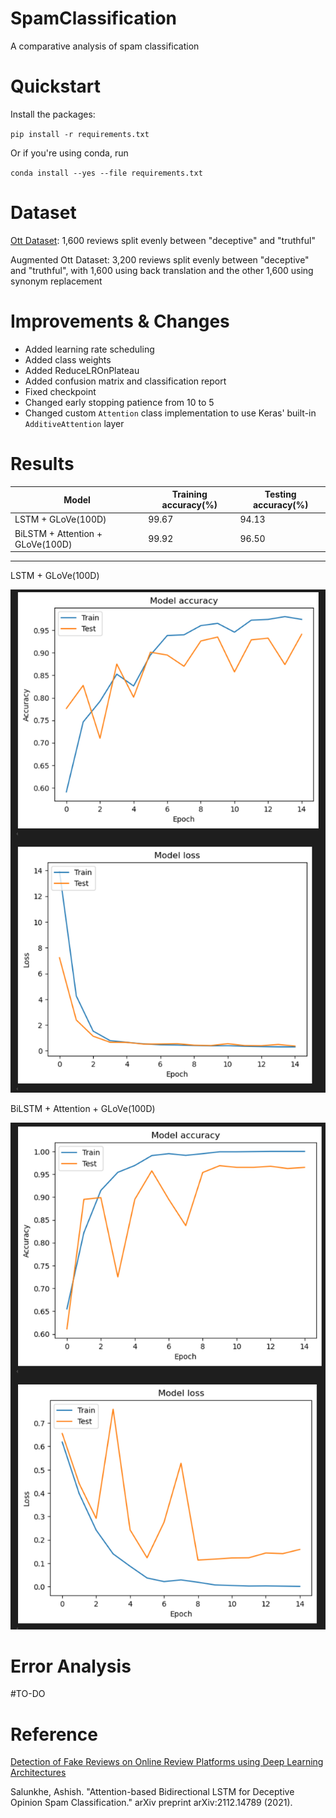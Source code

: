 # SpamClassification

A comparative analysis of spam classification

# Quickstart

Install the packages:

`pip install -r requirements.txt`

Or if you're using conda, run

`conda install --yes --file requirements.txt`

# Dataset

[Ott Dataset](https://www.kaggle.com/datasets/rtatman/deceptive-opinion-spam-corpus): 1,600 reviews split evenly between "deceptive" and "truthful"

Augmented Ott Dataset: 3,200 reviews split evenly between "deceptive" and "truthful", with 1,600 using back translation and the other 1,600 using synonym replacement

# Improvements & Changes

- Added learning rate scheduling
- Added class weights
- Added ReduceLROnPlateau
- Added confusion matrix and classification report
- Fixed checkpoint
- Changed early stopping patience from 10 to 5
- Changed custom `Attention` class implementation to use Keras' built-in `AdditiveAttention` layer

# Results

| Model                            | Training accuracy(%) | Testing accuracy(%) |
| -------------------------------- | -------------------- | ------------------- |
| LSTM + GLoVe(100D)               | 99.67                | 94.13               |
| BiLSTM + Attention + GLoVe(100D) | 99.92                | 96.50               |

---

LSTM + GLoVe(100D)

![LSTM](./results/images/cnn_graph.png)

BiLSTM + Attention + GLoVe(100D)

![BiLSTM](./results/images/attention_graph.png)

# Error Analysis

#TO-DO

# Reference

[Detection of Fake Reviews on Online Review Platforms using Deep Learning Architectures
](https://github.com/ashishsalunkhe/DeepSpamReview-Detection-of-Fake-Reviews-on-Online-Review-Platforms-using-DeepLearning-Architectures)

Salunkhe, Ashish. "Attention-based Bidirectional LSTM for Deceptive Opinion Spam Classification." arXiv preprint arXiv:2112.14789 (2021).
